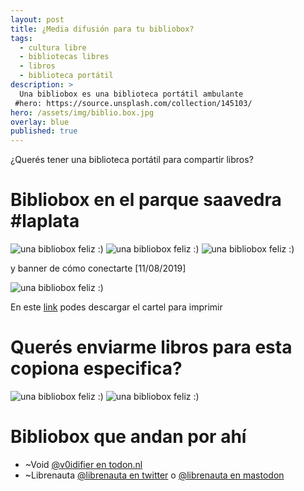 ```yaml
---
layout: post
title: ¿Media difusión para tu bibliobox?
tags:
  - cultura libre
  - bibliotecas libres
  - libros
  - biblioteca portátil
description: >
  Una bibliobox es una biblioteca portátil ambulante
 #hero: https://source.unsplash.com/collection/145103/
hero: /assets/img/biblio.box.jpg
overlay: blue
published: true
---
```



¿Querés tener una biblioteca portátil para compartir libros?
# Bibliobox en el parque saavedra #laplata
![una bibliobox feliz :)](https://bibliobox.copiona.com/assets/img/13.jpg)
![una bibliobox feliz :)](https://bibliobox.copiona.com/assets/img/14.jpg)
![una bibliobox feliz :)](https://bibliobox.copiona.com/assets/img/15.jpg)

y banner de cómo conectarte [11/08/2019]

![una bibliobox feliz :)](https://bibliobox.copiona.com/assets/img/16.png)

En este [link](https://bibliobox.copiona.com/assets/dwn/bibliobox-como-conectarse.pdf) podes descargar el cartel para imprimir
# Querés enviarme libros para esta copiona especifica?
![una bibliobox feliz :)](https://bibliobox.copiona.com/assets/img/17.png)
![una bibliobox feliz :)](https://bibliobox.copiona.com/assets/img/18.png)


# Bibliobox que andan por ahí

* ~Void [@v0idifier en todon.nl](https://todon.nl/@v0idifier)
* ~Librenauta [@librenauta en twitter](https://twitter.com/librenauta) o [@librenauta en mastodon](https://mastodon.social/@librenauta)
